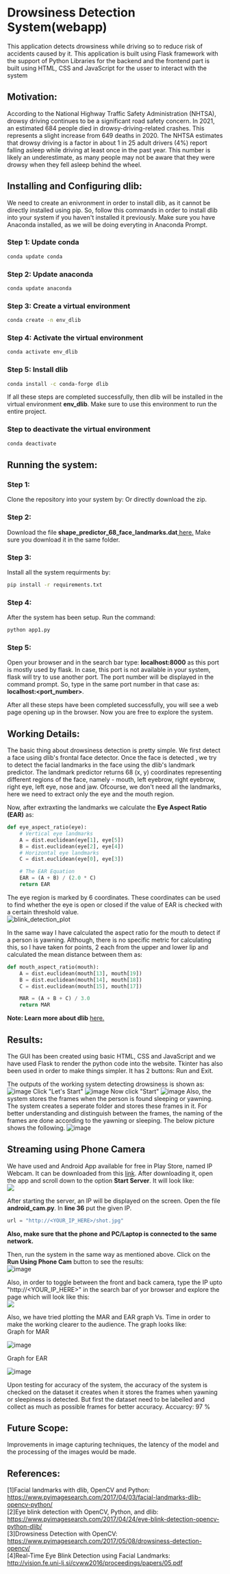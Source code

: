 # Drowsiness Detection System(webapp)
This application detects drowsiness while driving so to reduce risk of accidents caused by it. This application is built using Flask framework with the support of Python Libraries for the backend and the frontend part is built using HTML, CSS and JavaScript for the usser to interact with the system
## Motivation: 
According to the National Highway Traffic Safety Administration (NHTSA), drowsy driving continues to be a significant road safety concern. In 2021, an estimated 684 people died in drowsy-driving-related crashes. This represents a slight increase from 649 deaths in 2020.
The NHTSA estimates that drowsy driving is a factor in about 1 in 25 adult drivers (4%) report falling asleep while driving at least once in the past year. This number is likely an underestimate, as many people may not be aware that they were drowsy when they fell asleep behind the wheel.

## Installing and Configuring dlib:
We need to create an enivronment in order to install dlib, as it cannot be directly installed using pip. So, follow this commands in order to install dlib into your system if you haven't installed it previously. Make sure you have Anaconda installed, as we will be doing everyting in Anaconda Prompt. 
### Step 1: Update conda 
```bash
conda update conda
```
### Step 2: Update anaconda 
```bash
conda update anaconda 
```
### Step 3: Create a virtual environment
```bash 
conda create -n env_dlib 
```
### Step 4: Activate the virtual environment 
```bash 
conda activate env_dlib
```
### Step 5: Install dlib 
```bash 
conda install -c conda-forge dlib 
```
If all these steps are completed successfully, then dlib will be installed in the virtual environment <b>env_dlib</b>. Make sure to use this environment to run the entire project. 

### Step to deactivate the virtual environment 
```bash 
conda deactivate 
```

## Running the system: 

### Step 1: 
Clone the repository into your system by: 
Or directly download the zip.

### Step 2: 
Download the file <b>shape_predictor_68_face_landmarks.dat</b><a href = "https://drive.google.com/file/d/1CYMKQn5cy9Fg-lbOI0Sp2lUl5k8gdXrI/view?usp=sharing"> here.</a> Make sure you download it in the same folder. 

### Step 3: 
Install all the system requirments by:
```bash 
pip install -r requirements.txt
```

### Step 4: 
After the system has been setup. Run the command: 
```bash 
python app1.py
```

### Step 5: 
Open your browser and in the search bar type: 
<b>localhost:8000</b> as this port is mostly used by flask. 
In case, this port is not available in your system, flask will try to use another port. The port number will be displayed in the command prompt.
So, type in the same port number in that case as: 
<b>localhost:<port_number></b>.
  
After all these steps have been completed successfully, you will see a web page opening up in the browser. Now you are free to explore the system.

## Working Details: 

The basic thing about drowsiness detection is pretty simple. We first detect a face using dlib's frontal face detector. Once the face is detected , we try to detect the facial landmarks in the face using the dlib's landmark predictor. The landmark predictor returns 68 (x, y) coordinates representing different regions of the face, namely - mouth, left eyebrow, right eyebrow, right eye, left eye, nose and jaw. Ofcourse, we don't need all the landmarks, here we need to extract only the eye and the mouth region. 

Now, after extraxting the landmarks we calculate the <b>Eye Aspect Ratio (EAR)</b> as: 

```python 
def eye_aspect_ratio(eye):
	# Vertical eye landmarks
	A = dist.euclidean(eye[1], eye[5])
	B = dist.euclidean(eye[2], eye[4])
	# Horizontal eye landmarks 
	C = dist.euclidean(eye[0], eye[3])

	# The EAR Equation 
	EAR = (A + B) / (2.0 * C)
	return EAR
```
The eye region is marked by 6 coordinates. These coordinates can be used to find whether the eye is open or closed if the value of EAR is checked with a certain threshold value.<br>
![blink_detection_plot](https://user-images.githubusercontent.com/35571958/87878670-62d41400-ca03-11ea-8b96-fc4344c61a21.jpg)

In the same way I have calculated the aspect ratio for the mouth to detect if a person is yawning. Although, there is no specific metric for calculating this, so I have taken for points, 2 each from the upper and lower lip and calculated the mean distance between them as: 
```python 
def mouth_aspect_ratio(mouth): 
	A = dist.euclidean(mouth[13], mouth[19])
	B = dist.euclidean(mouth[14], mouth[18])
	C = dist.euclidean(mouth[15], mouth[17])

	MAR = (A + B + C) / 3.0
	return MAR
```
<b>Note: Learn more about dlib</b> <a href = "http://dlib.net/">here.</a>

## Results: 
The GUI has been created using basic HTML, CSS and JavaScript and we have used Flask to render the python code into the website. Tkinter has also been used in order to make things simpler. It has 2 buttons: Run and Exit.

The outputs of the working system detecting drowsiness is shown as: <br>
![image](https://github.com/praneethk2401/Drowsiness-detection/assets/69918295/bd0995e1-6773-420e-8b08-5f22a3bf3865)
Click "Let's Start"
![image](https://github.com/praneethk2401/Drowsiness-detection/assets/69918295/da3f7af3-d74e-4974-8563-af5a477e4835)
Now click "Start"
![image](https://github.com/praneethk2401/Drowsiness-detection/assets/69918295/214fc329-202b-406c-bc16-3ca25291dfb6)
Also, the system stores the frames when the person is found sleeping or yawning. The system creates a seperate folder and stores these frames in it. For better understanding and distinguish between the frames, the naming of the frames are done according to the yawning or sleeping. The below picture shows the following. 
![image](https://github.com/praneethk2401/Drowsiness-detection/assets/69918295/2e307844-ee6d-42f0-909c-a6092611a97c)

## Streaming using Phone Camera 
We have used and Android App available for free in Play Store, named IP Webcam. It can be downloaded from this <a href = "https://play.google.com/store/apps/details?id=com.pas.webcam&hl=en_IN">link</a>. After downloading it, open the app and scroll down to the option <b>Start Server</b>. It will look like: <br>
<img src = "https://user-images.githubusercontent.com/35571958/88623867-83673280-d0c3-11ea-9efd-63559024c0bd.jpg">

After starting the server, an IP will be displayed on the screen. Open the file <b>android_cam.py</b>. In <b>line 36</b> put the given IP. 
```python
url = "http://<YOUR_IP_HERE>/shot.jpg"
```
<b>Also, make sure that the phone and PC/Laptop is connected to the same network.</b>

Then, run the system in the same way as mentioned above. Click on the <b>Run Using Phone Cam</b> button to see the results:<br> 
![image](https://github.com/praneethk2401/Drowsiness-detection/assets/69918295/282d5b04-6436-4e97-a3ec-292f33ce6509)


Also, in order to toggle between the front and back camera, type the IP upto "http://<YOUR_IP_HERE>" in the search bar of yor browser and explore the page which will look like this: <br>
<img src = "https://user-images.githubusercontent.com/35571958/88626505-5f5a2000-d0c8-11ea-88f0-e1d4481eb9d9.png">

Also, we have tried plotting the MAR and EAR graph Vs. Time in order to make the working clearer to the audience. The graph looks like: <br> 
Graph for MAR

![image](https://github.com/praneethk2401/Drowsiness-detection/assets/69918295/e6be8238-72b4-456c-b600-76607d4a33f9)

Graph for EAR

![image](https://github.com/praneethk2401/Drowsiness-detection/assets/69918295/a8d54a8e-b394-4c06-8905-558ff571e293)

Upon testing for accuracy of the system, the accuracy of the system is checked on the dataset it creates when it stores the frames when yawning or sleepiness is detected. 
But first the dataset need to be labelled and collect as much as possible frames for better accuracy.
Accuarcy: 97 % 

## Future Scope:  
Improvements in image capturing techniques, the latency of the model and the processing of the images would be made.

## References: 
[1]Facial landmarks with dlib, OpenCV and Python: https://www.pyimagesearch.com/2017/04/03/facial-landmarks-dlib-opencv-python/ <br>
[2]Eye blink detection with OpenCV, Python, and dlib: https://www.pyimagesearch.com/2017/04/24/eye-blink-detection-opencv-python-dlib/ <br>
[3]Drowsiness Detection with OpenCV: https://www.pyimagesearch.com/2017/05/08/drowsiness-detection-opencv/ <br>
[4]Real-Time Eye Blink Detection using Facial Landmarks: http://vision.fe.uni-lj.si/cvww2016/proceedings/papers/05.pdf 
